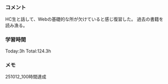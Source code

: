 ### コメント
HC生と話して、Webの基礎的な所が欠けていると感じ復習した。
過去の書籍を読み漁る。

### 学習時間
Today:3h
Total:124.3h

### メモ
251012_100時間達成